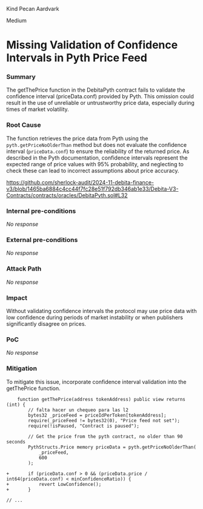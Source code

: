 Kind Pecan Aardvark

Medium

# Missing Validation of Confidence Intervals in Pyth Price Feed

### Summary

The getThePrice function in the DebitaPyth contract fails to validate the confidence interval (priceData.conf) provided by Pyth. This omission could result in the use of unreliable or untrustworthy price data, especially during times of market volatility.

### Root Cause

The function retrieves the price data from Pyth using the `pyth.getPriceNoOlderThan` method but does not evaluate the confidence interval (`priceData.conf`) to ensure the reliability of the returned price. As described in the Pyth documentation, confidence intervals represent the expected range of price values with 95% probability, and neglecting to check these can lead to incorrect assumptions about price accuracy.

https://github.com/sherlock-audit/2024-11-debita-finance-v3/blob/1465ba6884c4cc44f7fc28e51f792db346ab1e33/Debita-V3-Contracts/contracts/oracles/DebitaPyth.sol#L32

### Internal pre-conditions

_No response_

### External pre-conditions

_No response_

### Attack Path

_No response_

### Impact

Without validating confidence intervals the protocol may use price data with low confidence during periods of market instability or when publishers significantly disagree on prices.

### PoC

_No response_

### Mitigation

To mitigate this issue, incorporate confidence interval validation into the getThePrice function.
```solidity
    function getThePrice(address tokenAddress) public view returns (int) {
        // falta hacer un chequeo para las l2
        bytes32 _priceFeed = priceIdPerToken[tokenAddress];
        require(_priceFeed != bytes32(0), "Price feed not set");
        require(!isPaused, "Contract is paused");

        // Get the price from the pyth contract, no older than 90 seconds
        PythStructs.Price memory priceData = pyth.getPriceNoOlderThan(
            _priceFeed,
            600
        );

+       if (priceData.conf > 0 && (priceData.price / int64(priceData.conf) < minConfidenceRatio)) {
+           revert LowConfidence();
+       }

// ...

```